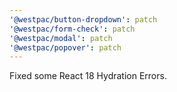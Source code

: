 ```yaml
---
'@westpac/button-dropdown': patch
'@westpac/form-check': patch
'@westpac/modal': patch
'@westpac/popover': patch
---
```


Fixed some React 18 Hydration Errors.
